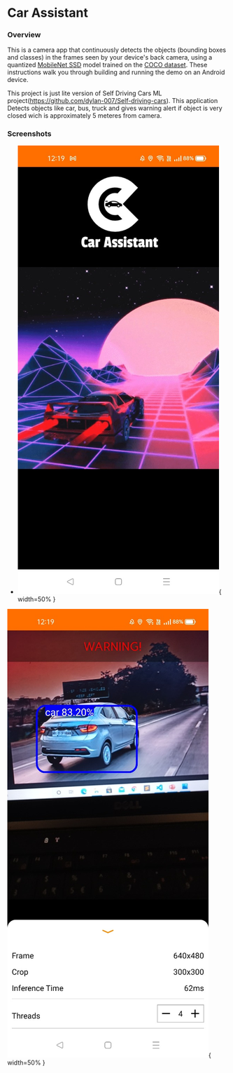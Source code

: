 # Car Assistant

### Overview

This is a camera app that continuously detects the objects (bounding boxes and
classes) in the frames seen by your device's back camera, using a quantized
[MobileNet SSD](https://github.com/tensorflow/models/tree/master/research/object_detection)
model trained on the [COCO dataset](http://cocodataset.org/). These instructions
walk you through building and running the demo on an Android device.

This project is just lite version of Self Driving Cars ML project(https://github.com/dylan-007/Self-driving-cars). This application Detects objects like car, bus, truck and gives warning alert if object is very closed wich is approximately 5 meteres from camera.



### Screenshots
- ![](https://raw.githubusercontent.com/Aniket-gawade/Car_Assistant/master/screenshot/car_Assistant_1.jpeg){ width=50% }

![](https://raw.githubusercontent.com/Aniket-gawade/Car_Assistant/master/screenshot/car_Assistant_2.jpeg){ width=50% }
